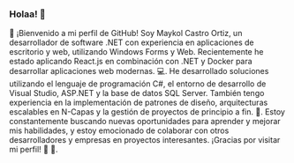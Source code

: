 ### Holaa! 👋

🖖 ¡Bienvenido a mi perfil de GitHub! Soy Maykol Castro Ortiz, un desarrollador de software .NET con experiencia en aplicaciones de escritorio y web, utilizando Windows Forms y Web. Recientemente he estado aplicando React.js en combinación con .NET y Docker para desarrollar aplicaciones web modernas. 💻. He desarrollado soluciones utilizando el lenguaje de programación C#, el entorno de desarrollo de Visual Studio, ASP.NET y la base de datos SQL Server. También tengo experiencia en la implementación de patrones de diseño, arquitecturas escalables en N-Capas y la gestión de proyectos de principio a fin. 🚀. Estoy constantemente buscando nuevas oportunidades para aprender y mejorar mis habilidades, y estoy emocionado de colaborar con otros desarrolladores y empresas en proyectos interesantes. ¡Gracias por visitar mi perfil! 🙏 🤝.
